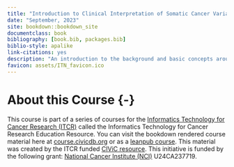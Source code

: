 ```yaml
---
title: "Introduction to Clinical Interpretation of Somatic Cancer Variants"
date: "September, 2023"
site: bookdown::bookdown_site
documentclass: book
bibliography: [book.bib, packages.bib]
biblio-style: apalike
link-citations: yes
description: "An introduction to the background and basic concepts around cancer variant interpretation"
favicon: assets/ITN_favicon.ico
---
```





# About this Course {-}

This course is part of a series of courses for the [Informatics Technology for Cancer Research (ITCR)](https://itcr.cancer.gov/) called the Informatics Technology for Cancer Research Education Resource. You can visit the bookdown rendered course material here at [course.civicdb.org](https://course.civicdb.org/) or as a [leanpub course](https://leanpub.com/c/introcivic). This material was created by the ITCR funded [CIViC resource](https://civicdb.org). This initiative is funded by the following grant:  [National Cancer Institute (NCI)](https://www.cancer.gov/) U24CA237719.
